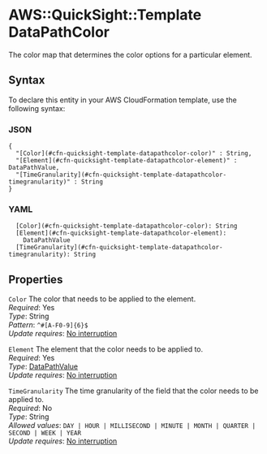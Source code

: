 # AWS::QuickSight::Template DataPathColor<a name="aws-properties-quicksight-template-datapathcolor"></a>

The color map that determines the color options for a particular element\.

## Syntax<a name="aws-properties-quicksight-template-datapathcolor-syntax"></a>

To declare this entity in your AWS CloudFormation template, use the following syntax:

### JSON<a name="aws-properties-quicksight-template-datapathcolor-syntax.json"></a>

```
{
  "[Color](#cfn-quicksight-template-datapathcolor-color)" : String,
  "[Element](#cfn-quicksight-template-datapathcolor-element)" : DataPathValue,
  "[TimeGranularity](#cfn-quicksight-template-datapathcolor-timegranularity)" : String
}
```

### YAML<a name="aws-properties-quicksight-template-datapathcolor-syntax.yaml"></a>

```
  [Color](#cfn-quicksight-template-datapathcolor-color): String
  [Element](#cfn-quicksight-template-datapathcolor-element):
    DataPathValue
  [TimeGranularity](#cfn-quicksight-template-datapathcolor-timegranularity): String
```

## Properties<a name="aws-properties-quicksight-template-datapathcolor-properties"></a>

`Color` <a name="cfn-quicksight-template-datapathcolor-color"></a>
The color that needs to be applied to the element\.  
_Required_: Yes  
_Type_: String  
_Pattern_: `^#[A-F0-9]{6}$`  
_Update requires_: [No interruption](https://docs.aws.amazon.com/AWSCloudFormation/latest/UserGuide/using-cfn-updating-stacks-update-behaviors.html#update-no-interrupt)

`Element` <a name="cfn-quicksight-template-datapathcolor-element"></a>
The element that the color needs to be applied to\.  
_Required_: Yes  
_Type_: [DataPathValue](aws-properties-quicksight-template-datapathvalue.md)  
_Update requires_: [No interruption](https://docs.aws.amazon.com/AWSCloudFormation/latest/UserGuide/using-cfn-updating-stacks-update-behaviors.html#update-no-interrupt)

`TimeGranularity` <a name="cfn-quicksight-template-datapathcolor-timegranularity"></a>
The time granularity of the field that the color needs to be applied to\.  
_Required_: No  
_Type_: String  
_Allowed values_: `DAY | HOUR | MILLISECOND | MINUTE | MONTH | QUARTER | SECOND | WEEK | YEAR`  
_Update requires_: [No interruption](https://docs.aws.amazon.com/AWSCloudFormation/latest/UserGuide/using-cfn-updating-stacks-update-behaviors.html#update-no-interrupt)
